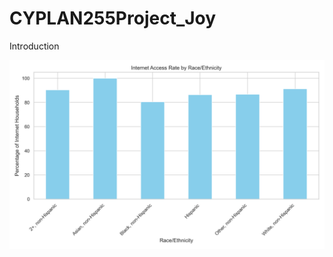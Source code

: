 # CYPLAN255Project_Joy
Introduction

![Internet Access Rate by Race/Ethnicity](internet_access_by_race.png)
